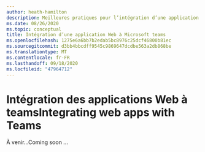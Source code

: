 ```yaml
---
author: heath-hamilton
description: Meilleures pratiques pour l’intégration d’une application Web existante à Microsoft teams
ms.date: 08/26/2020
ms.topic: conceptual
title: Intégration d’une application Web à Microsoft teams
ms.openlocfilehash: 1275e6a6bb7b2edab5bc8976c25dcf46800b81ec
ms.sourcegitcommit: d3bb4bbcdff9545c9869647dcdbe563a2db868be
ms.translationtype: MT
ms.contentlocale: fr-FR
ms.lasthandoff: 09/18/2020
ms.locfileid: "47964712"
---
```

# <a name="integrating-web-apps-with-teams"></a><span data-ttu-id="252d9-103">Intégration des applications Web à teams</span><span class="sxs-lookup"><span data-stu-id="252d9-103">Integrating web apps with Teams</span></span>

<span data-ttu-id="252d9-104">À venir...</span><span class="sxs-lookup"><span data-stu-id="252d9-104">Coming soon ...</span></span>
